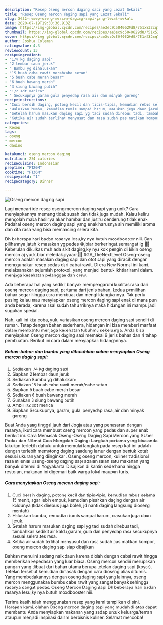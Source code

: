 ```yaml
---
description: "Resep Oseng mercon daging sapi yang Lezat Sekali"
title: "Resep Oseng mercon daging sapi yang Lezat Sekali"
slug: 5422-resep-oseng-mercon-daging-sapi-yang-lezat-sekali
date: 2020-07-19T19:50:36.913Z
image: https://img-global.cpcdn.com/recipes/ae3ec9c5040629d8/751x532cq70/oseng-mercon-daging-sapi-foto-resep-utama.jpg
thumbnail: https://img-global.cpcdn.com/recipes/ae3ec9c5040629d8/751x532cq70/oseng-mercon-daging-sapi-foto-resep-utama.jpg
cover: https://img-global.cpcdn.com/recipes/ae3ec9c5040629d8/751x532cq70/oseng-mercon-daging-sapi-foto-resep-utama.jpg
author: Joshua Coleman
ratingvalue: 4.3
reviewcount: 13
recipeingredient:
- "1/4 kg daging sapi"
- "2 lembar daun jeruk"
- " Bumbu yg dihaluskan"
- "15 buah cabe rawit merahcabe setan"
- "5 buah cabe merah besar"
- "6 buah bawang merah"
- "3 siung bawang putih"
- "1/2 sdt merica"
- " Secukupnya garam gula penyedap rasa air dan minyak goreng"
recipeinstructions:
- "Cuci bersih daging, potong kecil dan tipis-tipis, kemudian rebus selama 15 menit, agar lebih empuk, kemudian pisahkan daging dengan air kaldunya (tidak direbus juga boleh, jd nanti daging langsung dioseng mentah)"
- "Haluskan bumbu, kemudian tumis sampai harum, masukan juga daun jeruk."
- "Setelah harum masukan daging sapi yg tadi sudah direbus tadi, tambahkan sedikit air kaldu,garam, gula dan penyedap rasa secukupnya sesuai selera.tes rasa."
- "Ketika air sudah terlihat menyusut dan rasa sudah pas matikan kompor, oseng mercon daging sapi siap disajikan"
categories:
- Resep
tags:
- oseng
- mercon
- daging

katakunci: oseng mercon daging 
nutrition: 254 calories
recipecuisine: Indonesian
preptime: "PT20M"
cooktime: "PT36M"
recipeyield: "1"
recipecategory: Dinner

---
```



![Oseng mercon daging sapi](https://img-global.cpcdn.com/recipes/ae3ec9c5040629d8/751x532cq70/oseng-mercon-daging-sapi-foto-resep-utama.jpg)

Lagi mencari ide resep oseng mercon daging sapi yang unik? Cara menyiapkannya memang tidak susah dan tidak juga mudah. Kalau keliru mengolah maka hasilnya akan hambar dan justru cenderung tidak enak. Padahal oseng mercon daging sapi yang enak harusnya sih memiliki aroma dan cita rasa yang bisa memancing selera kita.

Dh beberapa hari badan rasanya lesu,ky nya butuh moodbooster niii. Dan pilihannya jatuh k masakan yg pedes 😀,biar berkeringat.semangat lg 💪💪 Kebetulan dikulkas msh ada sikit daging,ky nya kok pengin di bikin oseng mercon aj yuuk.biar meledak.pyaarr🎉🎉 #GA_TheNextLevel Oseng-oseng mercon adalah masakan daging sapi dan otot sapi yang diracik dengan menggunakan resep pedas dari cabai rawit. Di era New Normal ini kami. melaksanakan sejumlah protokol. yang menjadi bentuk ikhtiar kami dalam. menjaga kesehatan pelanggan dan crew.

Ada beberapa hal yang sedikit banyak mempengaruhi kualitas rasa dari oseng mercon daging sapi, pertama dari jenis bahan, kedua pemilihan bahan segar hingga cara membuat dan menghidangkannya. Tak perlu pusing kalau mau menyiapkan oseng mercon daging sapi enak di mana pun anda berada, karena asal sudah tahu triknya maka hidangan ini mampu jadi suguhan spesial.


Nah, kali ini kita coba, yuk, variasikan oseng mercon daging sapi sendiri di rumah. Tetap dengan bahan sederhana, hidangan ini bisa memberi manfaat dalam membantu menjaga kesehatan tubuhmu sekeluarga. Anda bisa menyiapkan Oseng mercon daging sapi memakai 9 jenis bahan dan 4 tahap pembuatan. Berikut ini cara dalam menyiapkan hidangannya.

<!--inarticleads1-->

##### Bahan-bahan dan bumbu yang dibutuhkan dalam menyiapkan Oseng mercon daging sapi:

1. Sediakan 1/4 kg daging sapi
1. Siapkan 2 lembar daun jeruk
1. Sediakan  Bumbu yg dihaluskan:
1. Sediakan 15 buah cabe rawit merah/cabe setan
1. Siapkan 5 buah cabe merah besar
1. Sediakan 6 buah bawang merah
1. Gunakan 3 siung bawang putih
1. Ambil 1/2 sdt merica
1. Siapkan  Secukupnya, garam, gula, penyedap rasa, air dan minyak goreng


Buat Anda yang tinggal jauh dari Jogja atau yang penasaran dengan rasanya, ikuti cara membuat oseng mercon yang pedas dan super enak berikut ini. Cara Memasak Oseng-Oseng Daging Sapi Mercon yang SUper Pedas dan Nikmat Cara Mengolah Daging: Langkah pertama yang bisa anda lakukan terlebih dahulu untuk memulai langkah pada resep kali ini adalah dengan terlebih memotong daging sandung lamur dengan bentuk kotak sesuai ukuran yang diinginkan. Oseng oseng mercon, kuliner tradisional rasa milenial Oseng-oseng daging sapi adalah salah satu makanan yang banyak ditemui di Yogyakarta. Disajikan di kantin sederhana hingga restoran, makanan ini digemari baik warga lokal maupun turis. 

<!--inarticleads2-->

##### Cara menyiapkan Oseng mercon daging sapi:

1. Cuci bersih daging, potong kecil dan tipis-tipis, kemudian rebus selama 15 menit, agar lebih empuk, kemudian pisahkan daging dengan air kaldunya (tidak direbus juga boleh, jd nanti daging langsung dioseng mentah)
1. Haluskan bumbu, kemudian tumis sampai harum, masukan juga daun jeruk.
1. Setelah harum masukan daging sapi yg tadi sudah direbus tadi, tambahkan sedikit air kaldu,garam, gula dan penyedap rasa secukupnya sesuai selera.tes rasa.
1. Ketika air sudah terlihat menyusut dan rasa sudah pas matikan kompor, oseng mercon daging sapi siap disajikan


Bahkan menu ini sedang naik daun karena diolah dengan cabai rawit hingga memberikan kepedasan yang luar biasa. Oseng mercon sendiri merupakan pangan yang dibuat dari bahan utama berupa tetelan daging sapi (koyor). Tetelan tersebut kemudian dimasak dengan cara dioseng alias ditumis. Yang membedakannya dengan oseng daging sapi yang lainnya, oseng mercon menggunakan bumbu cabe rawit yang sangat banyak sehingga rasanya sangat pedas. Oseng Mercon Daging Sapi Dh beberapa hari badan rasanya lesu,ky nya butuh moodbooster niii. 

Terima kasih telah menggunakan resep yang kami tampilkan di sini. Harapan kami, olahan Oseng mercon daging sapi yang mudah di atas dapat membantu Anda menyiapkan makanan yang sedap untuk keluarga/teman ataupun menjadi inspirasi dalam berbisnis kuliner. Selamat mencoba!
